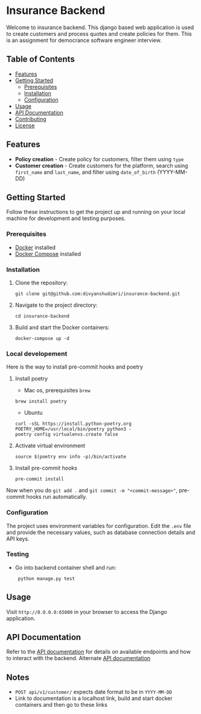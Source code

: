 # Insurance Backend

Welcome to insurance backend. This django based web application is used to create customers and process quotes and create policies for them. This is an assignment for democrance software engineer interview.

## Table of Contents

- [Features](#features)
- [Getting Started](#getting-started)
  - [Prerequisites](#prerequisites)
  - [Installation](#installation)
  - [Configuration](#configuration)
- [Usage](#usage)
- [API Documentation](#api-documentation)
- [Contributing](#contributing)
- [License](#license)

## Features

- **Policy creation** - Create policy for customers, filter them using `type`
- **Customer creation** - Create customers for the platform, search using `first_name` and `last_name`, and filter using `date_of_birth` (YYYY-MM-DD)

## Getting Started

Follow these instructions to get the project up and running on your local machine for development and testing purposes.

### Prerequisites

- [Docker](https://www.docker.com/) installed
- [Docker Compose](https://docs.docker.com/compose/) installed

### Installation

1. Clone the repository:

    ```
    git clone git@github.com:divyanshudimri/insurance-backend.git
    ```

2. Navigate to the project directory:

    ```
    cd insurance-backend
    ```

3. Build and start the Docker containers:

    ```
    docker-compose up -d
    ```

### Local developement

Here is the way to install pre-commit hooks and poetry

1. Install poetry
    - Mac os, prerequisites `brew`
    ```
    brew install poetry
    ```
    - Ubuntu
    ```
    curl -sSL https://install.python-poetry.org
    POETRY_HOME=/usr/local/bin/poetry python3 -
    poetry config virtualenvs.create false
    ```

2. Activate virtual environment
    ```
    source $(poetry env info -p)/bin/activate
    ```

3. Install pre-commit hooks
    ```
    pre-commit install
    ```

Now when you do `git add .` and `git commit -m "<commit-message>"`, pre-commit hooks run automatically.

### Configuration

The project uses environment variables for configuration. Edit the `.env` file and provide the necessary values, such as database connection details and API keys.

### Testing

- Go into backend container shell and run:

   ```
    python manage.py test
    ```


## Usage

Visit `http://0.0.0.0:65000` in your browser to access the Django application.

## API Documentation

Refer to the [API documentation](http://0.0.0.0:65000/docs/) for details on available endpoints and how to interact with the backend.
Alternate [API documentation](http://0.0.0.0:65000/redoc/)

## Notes
- `POST api/v1/customer/` expects date format to be in `YYYY-MM-DD`
- Link to documentation is a localhost link, build and start docker containers and then go to these links

